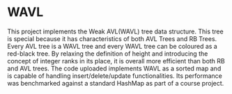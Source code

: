 # WAVL
This project implements the Weak AVL(WAVL) tree data structure. This tree is special because it has characteristics of both AVL Trees and RB Trees. Every AVL tree is a WAVL tree and every WAVL tree can be coloured as a red-black tree. By relaxing the definition of height and introducing the concept of integer ranks in its place, it is overall more efficient than both RB and AVL trees. 
The code uploaded implements WAVL as a sorted map and is capable of handling insert/delete/update functionalities. Its performance was benchmarked against a standard HashMap as part of a course project.
